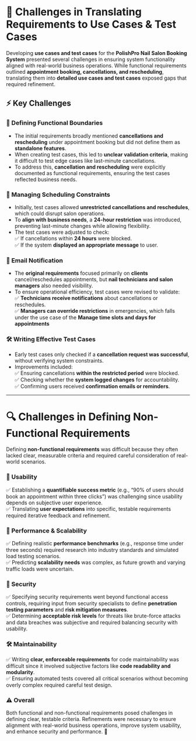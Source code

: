 # 🚀 Challenges in Translating Requirements to Use Cases & Test Cases  

Developing **use cases and test cases** for the **PolishPro Nail Salon Booking System** presented several challenges in ensuring system functionality aligned with real-world business operations. While functional requirements outlined **appointment booking, cancellations, and rescheduling**, translating them into **detailed use cases and test cases** exposed gaps that required refinement.
## ⚡ Key Challenges  
### 📌 Defining Functional Boundaries  
- The initial requirements broadly mentioned **cancellations and rescheduling** under appointment booking but did not define them as **standalone features**.
- When creating test cases, this led to **unclear validation criteria**, making it difficult to test edge cases like last-minute cancellations.
- To address this, **cancellation and rescheduling** were explicitly documented as functional requirements, ensuring the test cases reflected business needs.  

### 📅 Managing Scheduling Constraints  
- Initially, test cases allowed **unrestricted cancellations and reschedules**, which could disrupt salon operations.
- To **align with business needs**, a **24-hour restriction** was introduced, preventing last-minute changes while allowing flexibility.
- The test cases were adjusted to check:  
  ✅ If cancellations within **24 hours** were blocked.  
  ✅ If the system **displayed an appropriate message** to user.  

### 🔔 Email Notification 
- The **original requirements** focused primarily on **clients** cancel/reschedules appointments, but **nail technicians and salon managers** also needed visibility.  
- To ensure operational efficiency, test cases were revised to validate:  
  ✅ **Technicians receive notifications** about cancellations or reschedules.  
  ✅ **Managers can override restrictions** in emergencies, which falls under the use case of the **Manage time slots and days for appointments**

### 🛠️ Writing Effective Test Cases  
- Early test cases only checked if a **cancellation request was successful**, without verifying system constraints.  
- Improvements included:  
  ✅ Ensuring cancellations **within the restricted period** were blocked.  
  ✅ Checking whether the **system logged changes** for accountability.  
  ✅ Confirming users received **confirmation emails or reminders**.  
---  
# 🔍 Challenges in Defining Non-Functional Requirements  
Defining **non-functional requirements** was difficult because they often lacked clear, measurable criteria and required careful consideration of real-world scenarios.  

### 🎨 Usability  
✅ Establishing a **quantifiable success metric** (e.g., “90% of users should book an appointment within three clicks”) was challenging since usability depends on subjective user experience.  
✅ Translating **user expectations** into specific, testable requirements required iterative feedback and refinement.  

### 🚀 Performance & Scalability  
✅ Defining realistic **performance benchmarks** (e.g., response time under three seconds) required research into industry standards and simulated load testing scenarios.  
✅ Predicting **scalability needs** was complex, as future growth and varying traffic loads were uncertain.  

### 🔐 Security  
✅ Specifying security requirements went beyond functional access controls, requiring input from security specialists to define **penetration testing parameters** and **risk mitigation measures**.  
✅ Determining **acceptable risk levels** for threats like brute-force attacks and data breaches was subjective and required balancing security with usability.  
### 🛠️ Maintainability  
✅ Writing **clear, enforceable requirements** for code maintainability was difficult since it involved subjective factors like **code readability and modularity**.  
✅ Ensuring automated tests covered all critical scenarios without becoming overly complex required careful test design.  

### ⚠️ Overall
Both functional and non-functional requirements posed challenges in defining clear, testable criteria. Refinements were necessary to ensure alignment with real-world business operations, improve system usability, and enhance security and performance. 🚀

